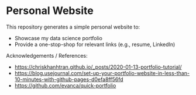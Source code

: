 # Personal Website

This repository generates a simple personal website to:

- Showcase my data science portfolio
- Provide a one-stop-shop for relevant links (e.g., resume, LinkedIn)

Acknowledgements / References:

- https://chriskhanhtran.github.io/_posts/2020-01-13-portfolio-tutorial/
- https://blog.usejournal.com/set-up-your-portfolio-website-in-less-than-10-minutes-with-github-pages-d0efa8ff56fd
- https://github.com/evanca/quick-portfolio
